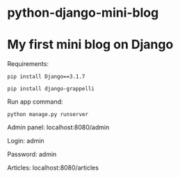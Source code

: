 # python-django-mini-blog
 My first mini blog on Django
=============================
Requirements:

``pip install Django==3.1.7``

``pip install django-grappelli``

Run app command:

``python manage.py runserver``



Admin panel: localhost:8080/admin

Login: admin

Password: admin

Articles: localhost:8080/articles
